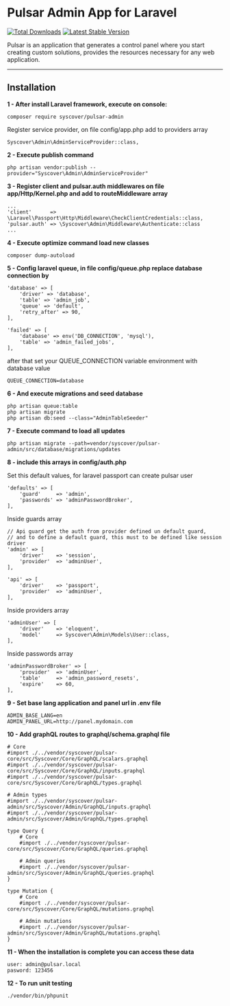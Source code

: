 # Pulsar Admin App for Laravel

[![Total Downloads](https://poser.pugx.org/syscover/pulsar-admin/downloads)](https://packagist.org/packages/syscover/pulsar-admin)
[![Latest Stable Version](http://img.shields.io/github/release/syscover/pulsar-admin.svg)](https://packagist.org/packages/syscover/pulsar-admin)

Pulsar is an application that generates a control panel where you start creating custom solutions, provides the resources necessary for any web application.

---

## Installation

**1 - After install Laravel framework, execute on console:**
```
composer require syscover/pulsar-admin
```

Register service provider, on file config/app.php add to providers array
```
Syscover\Admin\AdminServiceProvider::class,
```

**2 - Execute publish command**
```
php artisan vendor:publish --provider="Syscover\Admin\AdminServiceProvider"
```

**3 - Register client and pulsar.auth middlewares on file app/Http/Kernel.php and add to routeMiddleware array**
```
...
'client'      => \Laravel\Passport\Http\Middleware\CheckClientCredentials::class,
'pulsar.auth' => \Syscover\Admin\Middleware\Authenticate::class
...
```

**4 - Execute optimize command load new classes**
```
composer dump-autoload
```

**5 - Config laravel queue, in file config/queue.php replace database connection by**
```
'database' => [
    'driver' => 'database',
    'table' => 'admin_job',
    'queue' => 'default',
    'retry_after' => 90,
],
```

```
'failed' => [
    'database' => env('DB_CONNECTION', 'mysql'),
    'table' => 'admin_failed_jobs',
],
```

after that set your QUEUE_CONNECTION variable environment with database value 

```
QUEUE_CONNECTION=database
```

**6 - And execute migrations and seed database**
```
php artisan queue:table
php artisan migrate
php artisan db:seed --class="AdminTableSeeder"
```

**7 - Execute command to load all updates**
```
php artisan migrate --path=vendor/syscover/pulsar-admin/src/database/migrations/updates
```

**8 - include this arrays in config/auth.php**

Set this default values, for laravel passport can create pulsar user
```
'defaults' => [
    'guard'     => 'admin',
    'passwords' => 'adminPasswordBroker',
],
```

Inside guards array
```
// Api guard get the auth from provider defined un default guard,
// and to define a default guard, this must to be defined like session driver
'admin' => [
    'driver'    => 'session',
    'provider'  => 'adminUser',
],

'api' => [
    'driver'    => 'passport',
    'provider'  => 'adminUser',
],
```

Inside providers array
```
'adminUser' => [
    'driver'    => 'eloquent',
    'model'     => Syscover\Admin\Models\User::class,
],
```

Inside passwords array
```
'adminPasswordBroker' => [
    'provider'  => 'adminUser',
    'table'     => 'admin_password_resets',
    'expire'    => 60,
],
```

**9 - Set base lang application and panel url in .env file**
```
ADMIN_BASE_LANG=en
ADMIN_PANEL_URL=http://panel.mydomain.com
```

**10 - Add graphQL routes to graphql/schema.graphql file**
```
# Core
#import ./../vendor/syscover/pulsar-core/src/Syscover/Core/GraphQL/scalars.graphql
#import ./../vendor/syscover/pulsar-core/src/Syscover/Core/GraphQL/inputs.graphql
#import ./../vendor/syscover/pulsar-core/src/Syscover/Core/GraphQL/types.graphql

# Admin types
#import ./../vendor/syscover/pulsar-admin/src/Syscover/Admin/GraphQL/inputs.graphql
#import ./../vendor/syscover/pulsar-admin/src/Syscover/Admin/GraphQL/types.graphql

type Query {
    # Core
    #import ./../vendor/syscover/pulsar-core/src/Syscover/Core/GraphQL/queries.graphql
    
    # Admin queries
    #import ./../vendor/syscover/pulsar-admin/src/Syscover/Admin/GraphQL/queries.graphql
}

type Mutation {
    # Core
    #import ./../vendor/syscover/pulsar-core/src/Syscover/Core/GraphQL/mutations.graphql
    
    # Admin mutations
    #import ./../vendor/syscover/pulsar-admin/src/Syscover/Admin/GraphQL/mutations.graphql
}
```

**11 - When the installation is complete you can access these data**
```
user: admin@pulsar.local
pasword: 123456
```

**12 - To run unit testing**
```
./vendor/bin/phpunit
```
